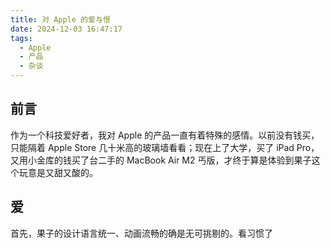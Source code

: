 ```yaml
---
title: 对 Apple 的爱与恨
date: 2024-12-03 16:47:17
tags:
  - Apple
  - 产品
  - 杂谈
---
```


## 前言

作为一个科技爱好者，我对 Apple 的产品一直有着特殊的感情。以前没有钱买，只能隔着 Apple Store 几十米高的玻璃墙看看；现在上了大学，买了 iPad Pro，又用小金库的钱买了台二手的 MacBook Air M2 丐版，才终于算是体验到果子这个玩意是又甜又酸的。

## 爱

首先，果子的设计语言统一、动画流畅的确是无可挑剔的。看习惯了